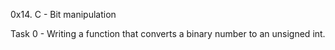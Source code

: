 0x14. C - Bit manipulation

Task 0 - Writing a function that converts a binary number to an unsigned int.
